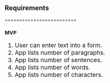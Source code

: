 <h2>Requirements</h3>

<span> =========================</span>

<h3>MVP</h3>
<ol style='font-size: 1.2rem'>
    <li>
        User can enter text into a form.
    </li>
    <li>
        App lists number of paragraphs.
    </li>
    <li>
        App lists number of sentences.
    </li>
    <li>
        App lists number of words.
    </li>
    <li>
        App lists number of characters.
    </li>
</ol>
